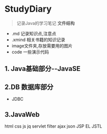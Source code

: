 # StudyDiary
> 记录Java的学习笔记
**文件结构**
- .md 记录知识点,注意点
- .xmind 相关书籍的知识记录
- image文件夹,存放需要用的图片
- code	一些演示代码

## 1. Java基础部分--JavaSE

## 2.DB 数据库部分

- JDBC

## 3.JavaWeb
html css js jq servlet filter ajax json JSP EL JSTL
